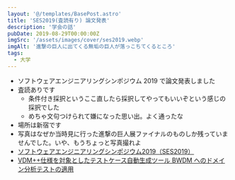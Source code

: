 ```yaml
---
layout: '@/templates/BasePost.astro'
title: 'SES2019(査読有り) 論文発表'
description: '学会の話'
pubDate: 2019-08-29T00:00:00Z
imgSrc: '/assets/images/cover/ses2019.webp'
imgAlt: '進撃の巨人に出てくる無垢の巨人が落っこちてくるところ'
tags:
  - 大学
---
```


- ソフトウェアエンジニアリングシンポジウム 2019 で論文発表しました
- 査読ありです
  - 条件付き採択というここ直したら採択してやってもいいぞという感じの採択でした
  - めちゃ文句つけられて嫌になった思い出。よく通ったな
- 場所は新宿です
- 写真はなぜか当時見に行った進撃の巨人展ファイナルのものしか残っていませんでした。いや、もうちょっと写真撮れよ
- [ソフトウェアエンジニアリングシンポジウム2019（SES2019）](https://ses.sigse.jp/2019/)
- [VDM++仕様を対象としたテストケース自動生成ツール BWDM へのドメイン分析テストの適用](https://cir.nii.ac.jp/crid/1050292572094432640)

